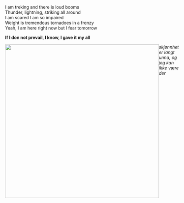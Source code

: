 I am treking and there is loud booms<br>
Thunder, lightning, striking all around<br>
I am scared I am so impaired<br>
Weight is tremendous tornadoes in a frenzy<br>
Yeah, I am here right now but I fear tomorrow

<strong>If I don not prevail, I know, I gave it my all</strong>
<div style = "display: flex; flex-direction:row;">
<img src = "https://i.ibb.co/DQ0yVyS/forest.jpg" width = 500px>
<div text-align = "center"><i>skjønnhet er langt unna, og jeg kan ikke være der</i></div>
</div><!---
hellraiserxan/hellraiserxan is a ✨ special ✨ repository because its `README.md` (this file) appears on your GitHub profile.
You can click the Preview link to take a look at your changes.
--->
